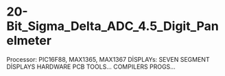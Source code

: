 # 20-Bit_Sigma_Delta_ADC_4.5_Digit_Panelmeter


Processor: PIC16F88, MAX1365, MAX1367
DİSPLAYs:  SEVEN SEGMENT DİSPLAYS
HARDWARE PCB TOOLS...
COMPILERS PROGS...
